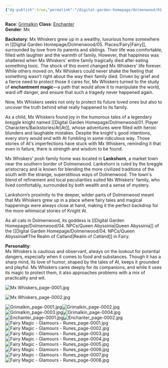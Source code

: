```yaml
---
{"dg-publish":true,"permalink":"/digital-garden-homepage/dolmenwood/01-player-characters/mx-whiskers/"}
---
```


**Race**: [Grimalkin](https://www.dolmenwood.necroticgnome.com/rules/doku.php?id=grimalkin) 
**Class**: [Enchanter](https://www.dolmenwood.necroticgnome.com/rules/doku.php?id=enchanter)  
**Gender**: Mx

**Backstory**: 
Mx Whiskers grew up in a wealthy, luxurious home somewhere in [[Digital Garden Homepage/Dolmenwood/05. Places/Fairy\|Fairy]], surrounded by love from its parents and siblings. Their life was comfortable, filled with laughter and the warmth of family. However, that happiness was shattered when Mx Whiskers' entire family tragically died after eating something toxic. The shock of this event changed Mx Whiskers' life forever. While others moved on, Mx Whiskers could never shake the feeling that something wasn’t right about the way their family died. Driven by grief and a fierce need to protect those it cares for, Mx Whiskers turned to the study of **enchantment magic**—a path that would allow it to manipulate the world, ward off danger, and ensure that such a tragedy never happened again.

Now, Mx Whiskers seeks not only to protect its future loved ones but also to uncover the truth behind what really happened to its family. 

As a child, Mx Whiskers found joy in the humorous tales of a legendary breggle knight named [[Digital Garden Homepage/Dolmenwood/01. Player Characters/Backstories/Ατ\|Ατ]], whose adventures were filled with heroic blunders and laughable mistakes. Despite the knight's good intentions, every story would end with At fumbling in some ridiculous way. Those stories of At's imperfections have stuck with Mx Whiskers, reminding it that even in failure, there is strength and wisdom to be found.

Mx Whiskers' posh family home was located in **Lankshorn**, a market town near the southern border of Dolmenwood. Lankshorn is ruled by the breggle aristocracy and is known for blending the more civilized traditions of the south with the strange, superstitious ways of Dolmenwood. The town's blend of refinement and local peculiarities suited Mx Whiskers' family, who lived comfortably, surrounded by both wealth and a sense of mystery.

Lankshorn’s proximity to the deeper, wilder parts of Dolmenwood meant that Mx Whiskers grew up in a place where fairy tales and magical happenings were always close at hand, making it the perfect backdrop for the more whimsical stories of Knight At.

As all cats in Dolmenwood, its goddess is [[Digital Garden Homepage/Dolmenwood/04. NPCs/Queen Abyssinia\|Queen Abyssinia]] of the [[Digital Garden Homepage/Dolmenwood/04. NPCs/Queen Abyssinia#The Realm of Catland\|Realm of Catland]] in Fairy.

**Personality**:  
Mx Whiskers is cautious and observant, always on the lookout for potential dangers, especially when it comes to food and substances. Though it has a sharp mind, its love of humor, shaped by the tales of At, keeps it grounded and playful. Mx Whiskers cares deeply for its companions, and while it uses its magic to protect them, it also approaches problems with a mix of practicality and wit.

![Mx Whiskers_page-0001.jpg](/img/user/Digital%20Garden%20Homepage/Dolmenwood/99.%20Images-PDFs/Mx%20Whiskers_page-0001.jpg)

![Mx Whiskers_page-0002.jpg](/img/user/Digital%20Garden%20Homepage/Dolmenwood/99.%20Images-PDFs/Mx%20Whiskers_page-0002.jpg)

![Grimalkin_page-0001.jpg](/img/user/Digital%20Garden%20Homepage/Dolmenwood/99.%20Images-PDFs/Grimalkin_page-0001.jpg)![Grimalkin_page-0002.jpg](/img/user/Digital%20Garden%20Homepage/Dolmenwood/99.%20Images-PDFs/Grimalkin_page-0002.jpg)![Grimalkin_page-0003.jpg](/img/user/Digital%20Garden%20Homepage/Dolmenwood/99.%20Images-PDFs/Grimalkin_page-0003.jpg)![Grimalkin_page-0004.jpg](/img/user/Digital%20Garden%20Homepage/Dolmenwood/99.%20Images-PDFs/Grimalkin_page-0004.jpg)![Enchanter_page-0001.jpg](/img/user/Digital%20Garden%20Homepage/Dolmenwood/99.%20Images-PDFs/Enchanter_page-0001.jpg)![Enchanter_page-0002.jpg](/img/user/Digital%20Garden%20Homepage/Dolmenwood/99.%20Images-PDFs/Enchanter_page-0002.jpg)![Fairy Magic - Glamours - Runes_page-0001.jpg](/img/user/Digital%20Garden%20Homepage/Dolmenwood/99.%20Images-PDFs/Fairy%20Magic%20-%20Glamours%20-%20Runes_page-0001.jpg)![Fairy Magic - Glamours - Runes_page-0002.jpg](/img/user/Digital%20Garden%20Homepage/Dolmenwood/99.%20Images-PDFs/Fairy%20Magic%20-%20Glamours%20-%20Runes_page-0002.jpg)![Fairy Magic - Glamours - Runes_page-0003.jpg](/img/user/Digital%20Garden%20Homepage/Dolmenwood/99.%20Images-PDFs/Fairy%20Magic%20-%20Glamours%20-%20Runes_page-0003.jpg)![Fairy Magic - Glamours - Runes_page-0004.jpg](/img/user/Digital%20Garden%20Homepage/Dolmenwood/99.%20Images-PDFs/Fairy%20Magic%20-%20Glamours%20-%20Runes_page-0004.jpg)![Fairy Magic - Glamours - Runes_page-0005.jpg](/img/user/Digital%20Garden%20Homepage/Dolmenwood/99.%20Images-PDFs/Fairy%20Magic%20-%20Glamours%20-%20Runes_page-0005.jpg)![Fairy Magic - Glamours - Runes_page-0006.jpg](/img/user/Digital%20Garden%20Homepage/Dolmenwood/99.%20Images-PDFs/Fairy%20Magic%20-%20Glamours%20-%20Runes_page-0006.jpg)![Fairy Magic - Glamours - Runes_page-0007.jpg](/img/user/Digital%20Garden%20Homepage/Dolmenwood/99.%20Images-PDFs/Fairy%20Magic%20-%20Glamours%20-%20Runes_page-0007.jpg)![Fairy Magic - Glamours - Runes_page-0008.jpg](/img/user/Digital%20Garden%20Homepage/Dolmenwood/99.%20Images-PDFs/Fairy%20Magic%20-%20Glamours%20-%20Runes_page-0008.jpg)